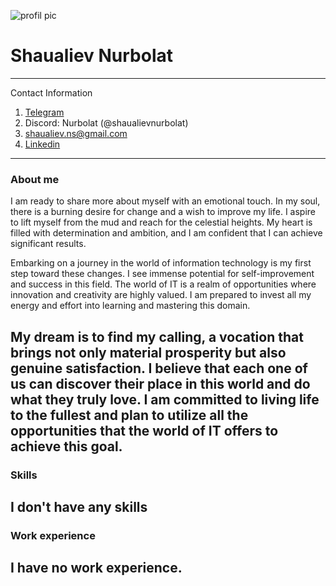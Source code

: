 ![profil pic](https://sun9-44.userapi.com/impg/PIASRx92pDqe3BqDyRFeKC2iB04f4G0cOXgChA/nz_ZFrR9XkA.jpg?size=564x451&quality=95&sign=1122ca338b141e7ee15103d227c6caee&type=album)
# Shaualiev Nurbolat
---
Contact Information
  1. [Telegram](https://t.me/shaualliev)
  2. Discord: Nurbolat (@shaualievnurbolat)
  3. shaualiev.ns@gmail.com
  4. [Linkedin](www.linkedin.com/in/shaualievnurbolat)
---
### About me 
I am ready to share more about myself with an emotional touch. In my soul, there is a burning desire for change and a wish to improve my life. I aspire to lift myself from the mud and reach for the celestial heights. My heart is filled with determination and ambition, and I am confident that I can achieve significant results.

Embarking on a journey in the world of information technology is my first step toward these changes. I see immense potential for self-improvement and success in this field. The world of IT is a realm of opportunities where innovation and creativity are highly valued. I am prepared to invest all my energy and effort into learning and mastering this domain.

My dream is to find my calling, a vocation that brings not only material prosperity but also genuine satisfaction. I believe that each one of us can discover their place in this world and do what they truly love. I am committed to living life to the fullest and plan to utilize all the opportunities that the world of IT offers to achieve this goal.
--- 
### Skills
I don't have any skills
---
### Work experience 
I have no work experience.
--- 

